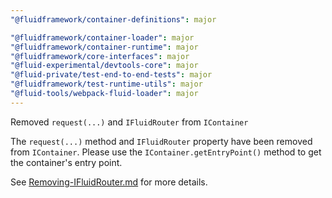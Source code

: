 ```yaml
---
"@fluidframework/container-definitions": major

"@fluidframework/container-loader": major
"@fluidframework/container-runtime": major
"@fluidframework/core-interfaces": major
"@fluid-experimental/devtools-core": major
"@fluid-private/test-end-to-end-tests": major
"@fluidframework/test-runtime-utils": major
"@fluid-tools/webpack-fluid-loader": major
---
```


Removed `request(...)` and `IFluidRouter` from `IContainer`

The `request(...)` method and `IFluidRouter` property have been removed from `IContainer`. Please use the `IContainer.getEntryPoint()` method to get the container's entry point.

See [Removing-IFluidRouter.md](https://github.com/microsoft/FluidFramework/blob/main/packages/common/core-interfaces/Removing-IFluidRouter.md) for more details.
